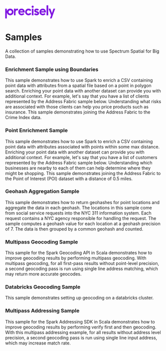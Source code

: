 ![Precisely](Precisely_Logo.png "Precisely")

# Samples

A collection of samples demonstrating how to use Spectrum Spatial for Big Data.

### Enrichment Sample using Boundaries
This sample demonstrates how to use Spark to enrich a CSV containing point data with attributes from a spatial file based on 
a point in polygon search. Enriching your point data with another dataset can provide you with 
additional context. For example, let's say that you have a list of clients represented by the Address Fabric
sample below. Understanding what risks are associated with those clients can help you price products such as insurance. 
This sample demonstrates joining the Address Fabric to the Crime Index data.

### Point Enrichment Sample
This sample demonstrates how to use Spark to enrich a CSV containing point data with attributes associated with 
points within some max distance. Enriching your point data with another dataset can provide you with 
additional context. For example, let's say that you have a list of customers represented by the Address Fabric
sample below. Understanding which businesses are nearby to each of them can help determine where they might be
shopping. This sample demonstrates joining the Address Fabric to the Point of Interest (POI) dataset with a distance
of 0.5 miles.

### Geohash Aggregation Sample
This sample demonstrates how to return geohashes for point locations and aggregate the data in each geohash. 
The locations in this sample come from social service requests into the NYC 311 information system.
Each request contains a NYC agency responsible for handling the request. 
The sample computes a geohash value for each location at a geohash precision of 7. 
The data is then grouped by a common geohash and counted.

### Multipass Geocoding Sample
This sample for the Spark Geocoding API in Scala demonstrates how to improve geocoding results by performing multipass geocoding. With multipass geocoding, for all first-pass results without point-level precision, a second geocoding pass is run using single line address matching, which may return more accurate geocodes. 

### Databricks Geocoding Sample
This sample demonstrates setting up geocoding on a databricks cluster. 

### Multipass Addressing Sample
This sample for the Spark Addressing SDK in Scala demonstrates how to improve geocoding results by performing verify first and then geocoding. With this multipass addressing example, for all results without address level precision, a second geocoding pass is run using single line input address, which may increase match rate.

